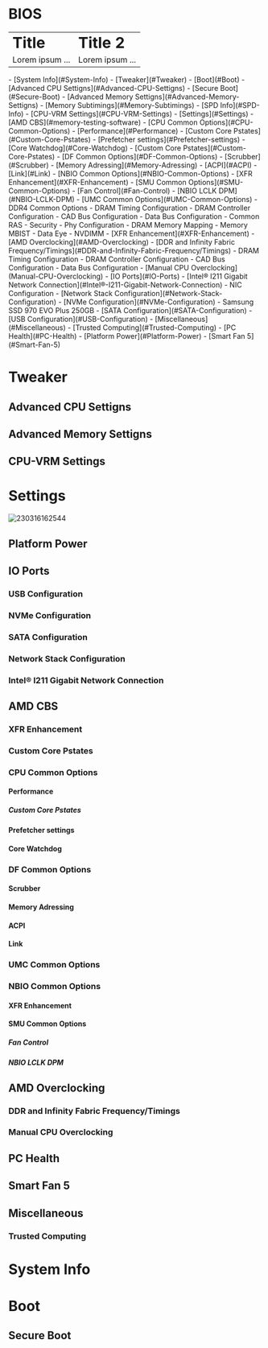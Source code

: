 # BIOS
<table border="0">
 <tr>
    <td><b style="font-size:30px">Title</b></td>
    <td><b style="font-size:30px">Title 2</b></td>
 </tr>
 <tr>
    <td>Lorem ipsum ...</td>
    <td>Lorem ipsum ...</td>
 </tr>
</table>
           						                                      - [System Info](#System-Info)
- [Tweaker](#Tweaker)				                        	    	- [Boot](#Boot)
  - [Advanced CPU Settigns](#Advanced-CPU-Settigns)		        - [Secure Boot](#Secure-Boot)
  - [Advanced Memory Settigns](#Advanced-Memory-Settigns)	
    - [Memory Subtimings](#Memory-Subtimings)
    - [SPD Info](#SPD-Info)
  - [CPU-VRM Settings](#CPU-VRM-Settings)
- [Settings](#Settings)
  - [AMD CBS](#memory-testing-software)
    - [CPU Common Options](#CPU-Common-Options)
      - [Performance](#Performance)
        - [Custom Core Pstates](#Custom-Core-Pstates)
      - [Prefetcher settings](#Prefetcher-settings)
      - [Core Watchdog](#Core-Watchdog)
    - [Custom Core Pstates](#Custom-Core-Pstates)
    - [DF Common Options](#DF-Common-Options)
      - [Scrubber](#Scrubber)
      - [Memory Adressing](#Memory-Adressing)
      - [ACPI](#ACPI)
      - [Link](#Link)
    - [NBIO Common Options](#NBIO-Common-Options)
      - [XFR Enhancement](#XFR-Enhancement)
      - [SMU Common Options](#SMU-Common-Options)
        - [Fan Control](#Fan-Control)
        - [NBIO LCLK DPM](#NBIO-LCLK-DPM)
    - [UMC Common Options](#UMC-Common-Options)
      - DDR4 Common Options
        - DRAM Timing Configuration
        - DRAM Controller Configuration
        - CAD Bus Configuration
        - Data Bus Configuration
        - Common RAS
        - Security
        - Phy Configuration
      - DRAM Memory Mapping
      - Memory MBIST
        - Data Eye
      - NVDIMM
    - [XFR Enhancement](#XFR-Enhancement)
  - [AMD Overclocking](#AMD-Overclocking)
    - [DDR and Infinity Fabric Frequency/Timings](#DDR-and-Infinity-Fabric-Frequency/Timings)
      - DRAM Timing Configuration
      - DRAM Controller Configuration
      - CAD Bus Configuration
      - Data Bus Configuration
    - [Manual CPU Overclocking](Manual-CPU-Overclocking)
  - [IO Ports](#IO-Ports)
    - [Intel® I211 Gigabit Network Connection](#Intel®-I211-Gigabit-Network-Connection)
      - NIC Configuration 
    - [Network Stack Configuration](#Network-Stack-Configuration)
    - [NVMe Configuration](#NVMe-Configuration)
      - Samsung SSD 970 EVO Plus 250GB 
    - [SATA Configuration](#SATA-Configuration)
    - [USB Configuration](#USB-Configuration)
  - [Miscellaneous](#Miscellaneous)
    - [Trusted Computing](#Trusted-Computing)
  - [PC Health](#PC-Health)
  - [Platform Power](#Platform-Power)
  - [Smart Fan 5](#Smart-Fan-5)




# Tweaker

## Advanced CPU Settigns

## Advanced Memory Settigns

## CPU-VRM Settings

# Settings
![230316162544](https://user-images.githubusercontent.com/88921486/225726994-e108a5f4-54da-46df-8c87-8a4aca748817.JPG)

## Platform Power

## IO Ports

### USB Configuration

### NVMe Configuration

### SATA Configuration

### Network Stack Configuration

### Intel® I211 Gigabit Network Connection

## AMD CBS

### XFR Enhancement

### Custom Core Pstates

### CPU Common Options

#### Performance

##### Custom Core Pstates

#### Prefetcher settings

#### Core Watchdog

### DF Common Options

#### Scrubber

#### Memory Adressing

#### ACPI

#### Link

### UMC Common Options

### NBIO Common Options

#### XFR Enhancement

#### SMU Common Options

##### Fan Control

##### NBIO LCLK DPM

## AMD Overclocking

### DDR and Infinity Fabric Frequency/Timings

### Manual CPU Overclocking

## PC Health

## Smart Fan 5

## Miscellaneous

### Trusted Computing

# System Info

# Boot

## Secure Boot
